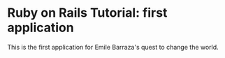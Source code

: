# Ruby on Rails Tutorial: first application

This is the first application for Emile Barraza's quest to change the world.
